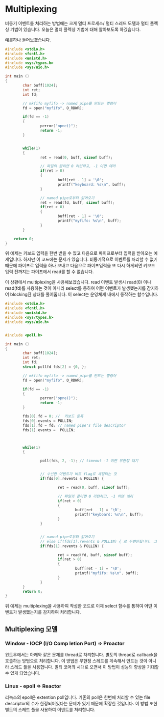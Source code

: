 # Multiplexing 
비동기 이벤트를 처리하는 방법에는 크게 멀티 프로세스/ 멀티 스레드 모델과 멀티 플렉싱 기법이 있습니다. 오늘은 멀티 플렉싱 기법에 대해 알아보도록 하겠습니다. 

예를하나 들어보겠습니다.

``` c
#include <stdio.h>
#include <fcntl.h>
#include <unistd.h>
#include <sys/types.h>
#include <sys/uio.h>

int main ()
{
        char buff[1024];
        int ret;
        int fd;

        // mkfifo myfifo -> named pipe를 만드는 명령어
        fd = open("myfifo", O_RDWR);

        if(fd == -1)
        {
                perror("opne()");
                return -1;
        }


        while(1)
        {
                ret = read(0, buff, sizeof buff);

                // 파일의 끝이면 0 리턴하고, -1 이면 에러
                if(ret > 0)
                {
                        buff[ret - 1] = '\0';
                        printf("keyboard: %s\n", buff);
                }

                // named pipe로부터 읽어오기
                ret = read(fd, buff, sizeof buff);
                if(ret > 0)
                {
                        buff[ret - 1] = '\0';
                        printf("myfifo: %s\n", buff);
                }
        }

	return 0;
}

```
 
위 예제는 키보드 입력을 한번 받을 수 있고 다음으로 파이프로부터 입력을 받아오는 예제입니다. 하지만 이 코드에는 문제가 있습니다. 비동기적으로 이벤트를 처리할 수 없기때문에 파이프로 입력을 하나 보내고 다음으로 파이프입력을 또 다시 하게되면 키보드 입력 전까지는 파이프에서 read를 할 수 없습니다.

이 상황에서 multiplexing을 사용해보겠습니다. read 이벤트 발생시 read(0) 이나 read(fd)를 사용하는 것이 아니라 select를 통하여 어떤 이벤트가 발생했는지를 감지하여 blocking된 상태를 풀어줍니다. 이 select는 운영체제 내에서 동작하는 함수입니다.

``` c
#include <stdio.h>
#include <fcntl.h>
#include <unistd.h>
#include <sys/types.h>
#include <sys/uio.h>


#include <poll.h>

int main ()
{
        char buff[1024];
        int ret;
        int fd;
        struct pollfd fds[2] = {0, };

        // mkfifo myfifo -> named pipe를 만드는 명령어
        fd = open("myfifo", O_RDWR);

        if(fd == -1)
        {
                perror("opne()");
                return -1;
        }

        fds[0].fd = 0; //  키보드 등록
        fds[0].events = POLLIN;
        fds[1].fd = fd; // named pipe's file descriptor
        fds[1].events =  POLLIN;



        while(1)
        {

                poll(fds, 2, -1); // timeout -1 이면 무한정 대기


                // 수신한 이벤트가 비트 flag로 세팅되는 것
                if(fds[0].revents & POLLIN) {

                        ret = read(0, buff, sizeof buff);

                        // 파일의 끝이면 0 리턴하고, -1 이면 에러
                        if(ret > 0)
                        {
                                buff[ret - 1] = '\0';
                                printf("keyboard: %s\n", buff);
                        }
                }


                // named pipe로부터 읽어오기
                // else if(fds[1].revents & POLLIN) { 로 두면안됩니다. 그 이유는 두 이벤트가 동시에 발생할 수 있기 때문입니다.
                if(fds[1].revents & POLLIN) {

                        ret = read(fd, buff, sizeof buff);
                        if(ret > 0)
                        {
                                buff[ret - 1] = '\0';
                                printf("myfifo: %s\n", buff);
                        }
                }
        }
        return 0;
}
```
위 예제는 multiplexing을 사용하여 작성한 코드로 이제 select 함수를 통하여 어떤 이벤트가 발생했는지를 감지하여 처리합니다.

## Multiplexing 모델
### Window - IOCP (I/O Comp letion Port) => Proactor
윈도우에서는 아래와 같은 문제를 thread로 처리합니다. 별도의 thread로 callback을 호출하는 방법으로 처리합니다. 이 방법은 무한정 스레드를 계속해서 만드는 것이 아니라 스레드 풀을 사용합니다. 멀티 코어의 시대로 오면서 이 방법이 성능의 향상을 기대할 수 있게 되었습니다.
### Linux - epoll => Reactor 
리눅스의 epoll은 extention poll입니다. 기존의 poll은 한번에 처리할 수 있는 file descriptor의 수가 한정되어있다는 문제가 있기 때문에 확장한 것입니다. 이 방법 또한 별도의 스레드 풀을 사용하여 이벤트를 처리합니다.
